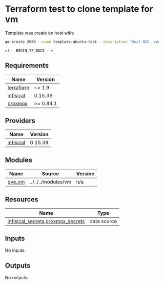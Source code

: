 # Terraform test to clone template for vm

Template was create on host with:

```bash
qm create 2006 --name template-ubuntu-test --description "Dual NIC, vendor-data" --ostype l26 --machine q35 --cpu host --cores 2 --memory 4096 --balloon 4096 --scsihw virtio-scsi-single --scsi0 local-lvm:0,import-from=/var/lib/vz/template/iso/ubuntu-24.04-server-cloudimg-amd64.img,discard=on,iothread=1,ssd=1 --net0 virtio,bridge=vmbr0 --net1 virtio,bridge=vmbr1 --ipconfig0 ip=dhcp --ipconfig1 ip=dhcp --nameserver "8.8.8.8 1.1.1.1" --rng0 source=/dev/urandom --tablet 0 --boot order=scsi0 --vga serial0 --serial0 socket --ide2 local-lvm:cloudinit --agent 1,fstrim_cloned_disks=1 --bios ovmf --efidisk0 local-lvm:0,efitype=4m,pre-enrolled-keys=0 --cicustom "vendor=local:snippets/vendor-data.yaml" --tags ubuntu --template 1
```

    <!-- BEGIN_TF_DOCS -->
## Requirements

| Name | Version |
|------|---------|
| <a name="requirement_terraform"></a> [terraform](#requirement\_terraform) | ~> 1.9 |
| <a name="requirement_infisical"></a> [infisical](#requirement\_infisical) | 0.15.39 |
| <a name="requirement_proxmox"></a> [proxmox](#requirement\_proxmox) | >= 0.84.1 |

## Providers

| Name | Version |
|------|---------|
| <a name="provider_infisical"></a> [infisical](#provider\_infisical) | 0.15.39 |

## Modules

| Name | Source | Version |
|------|--------|---------|
| <a name="module_pve_vm"></a> [pve\_vm](#module\_pve\_vm) | ../../../modules/vm | n/a |

## Resources

| Name | Type |
|------|------|
| [infisical_secrets.proxmox_secrets](https://registry.terraform.io/providers/infisical/infisical/0.15.39/docs/data-sources/secrets) | data source |

## Inputs

No inputs.

## Outputs

No outputs.
<!-- END_TF_DOCS -->
